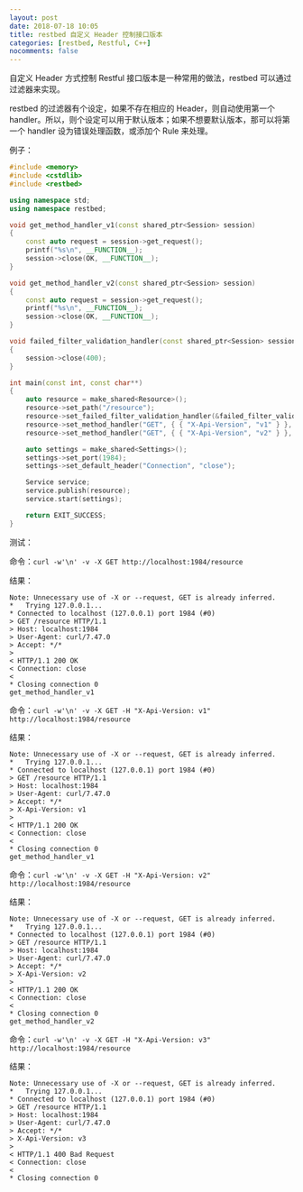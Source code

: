 ```yaml
---
layout: post
date: 2018-07-18 10:05
title: restbed 自定义 Header 控制接口版本
categories: [restbed, Restful, C++]
nocomments: false
---
```

自定义 Header 方式控制 Restful 接口版本是一种常用的做法，restbed 可以通过过滤器来实现。

restbed 的过滤器有个设定，如果不存在相应的 Header，则自动使用第一个 handler。所以，则个设定可以用于默认版本；如果不想要默认版本，那可以将第一个 handler 设为错误处理函数，或添加个 Rule 来处理。

例子：

``` cpp
#include <memory>
#include <cstdlib>
#include <restbed>

using namespace std;
using namespace restbed;

void get_method_handler_v1(const shared_ptr<Session> session)
{
	const auto request = session->get_request();
	printf("%s\n", __FUNCTION__);
	session->close(OK, __FUNCTION__);
}

void get_method_handler_v2(const shared_ptr<Session> session)
{
	const auto request = session->get_request();
	printf("%s\n", __FUNCTION__);
	session->close(OK, __FUNCTION__);
}

void failed_filter_validation_handler(const shared_ptr<Session> session)
{
	session->close(400);
}

int main(const int, const char**)
{
	auto resource = make_shared<Resource>();
	resource->set_path("/resource");
	resource->set_failed_filter_validation_handler(&failed_filter_validation_handler);
	resource->set_method_handler("GET", { { "X-Api-Version", "v1" } }, &get_method_handler_v1);
	resource->set_method_handler("GET", { { "X-Api-Version", "v2" } }, &get_method_handler_v2);

	auto settings = make_shared<Settings>();
	settings->set_port(1984);
	settings->set_default_header("Connection", "close");

	Service service;
	service.publish(resource);
	service.start(settings);

	return EXIT_SUCCESS;
}
```
<!-- more -->

测试：

命令：`curl -w'\n' -v -X GET http://localhost:1984/resource`

结果：

```
Note: Unnecessary use of -X or --request, GET is already inferred.
*   Trying 127.0.0.1...
* Connected to localhost (127.0.0.1) port 1984 (#0)
> GET /resource HTTP/1.1
> Host: localhost:1984
> User-Agent: curl/7.47.0
> Accept: */*
>
< HTTP/1.1 200 OK
< Connection: close
<
* Closing connection 0
get_method_handler_v1
```

命令：`curl -w'\n' -v -X GET -H "X-Api-Version: v1" http://localhost:1984/resource`

结果：

```
Note: Unnecessary use of -X or --request, GET is already inferred.
*   Trying 127.0.0.1...
* Connected to localhost (127.0.0.1) port 1984 (#0)
> GET /resource HTTP/1.1
> Host: localhost:1984
> User-Agent: curl/7.47.0
> Accept: */*
> X-Api-Version: v1
>
< HTTP/1.1 200 OK
< Connection: close
<
* Closing connection 0
get_method_handler_v1
```

命令：`curl -w'\n' -v -X GET -H "X-Api-Version: v2" http://localhost:1984/resource`

结果：

```
Note: Unnecessary use of -X or --request, GET is already inferred.
*   Trying 127.0.0.1...
* Connected to localhost (127.0.0.1) port 1984 (#0)
> GET /resource HTTP/1.1
> Host: localhost:1984
> User-Agent: curl/7.47.0
> Accept: */*
> X-Api-Version: v2
>
< HTTP/1.1 200 OK
< Connection: close
<
* Closing connection 0
get_method_handler_v2
```

命令：`curl -w'\n' -v -X GET -H "X-Api-Version: v3" http://localhost:1984/resource`

结果：

```
Note: Unnecessary use of -X or --request, GET is already inferred.
*   Trying 127.0.0.1...
* Connected to localhost (127.0.0.1) port 1984 (#0)
> GET /resource HTTP/1.1
> Host: localhost:1984
> User-Agent: curl/7.47.0
> Accept: */*
> X-Api-Version: v3
>
< HTTP/1.1 400 Bad Request
< Connection: close
<
* Closing connection 0

```